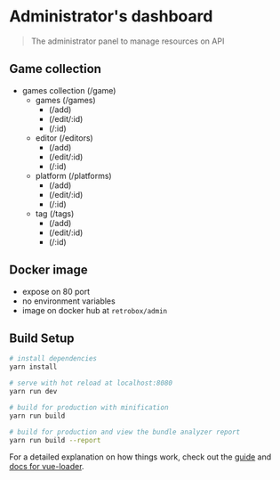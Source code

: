 # Administrator's dashboard

> The administrator panel to manage resources on API

## Game collection

- games collection (/game)
  - games (/games)
    - (/add)
    - (/edit/:id)
    - (/:id)
  - editor (/editors)
    - (/add)
    - (/edit/:id)
    - (/:id)
  - platform (/platforms)
    - (/add)
    - (/edit/:id)
    - (/:id)
  - tag (/tags)
    - (/add)
    - (/edit/:id)
    - (/:id)
    
## Docker image

- expose on 80 port
- no environment variables
- image on docker hub at `retrobox/admin`

## Build Setup

``` bash
# install dependencies
yarn install

# serve with hot reload at localhost:8080
yarn run dev

# build for production with minification
yarn run build

# build for production and view the bundle analyzer report
yarn run build --report
```

For a detailed explanation on how things work, check out the [guide](http://vuejs-templates.github.io/webpack/) and [docs for vue-loader](http://vuejs.github.io/vue-loader).
